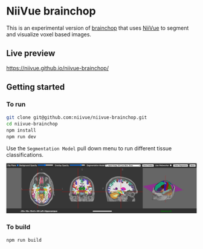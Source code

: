 # NiiVue brainchop

This is an experimental version of [brainchop](https://github.com/neuroneural/brainchop) that uses [NiiVue](https://github.com/niivue/niivue) to segment and visualize voxel based images. 

## Live preview

https://niivue.github.io/niivue-brainchop/

## Getting started

### To run

```bash
git clone git@github.com:niivue/niivue-brainchop.git
cd niivue-brainchop
npm install
npm run dev
```

Use the `Segmentation Model` pull down menu to run different tissue classifications.


![brainchop](brainchop.png)

### To build

```bash
npm run build
```


